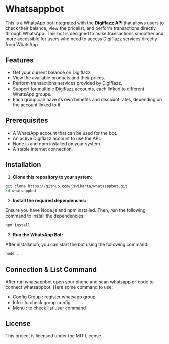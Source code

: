 # Whatsappbot

This is a WhatsApp bot integrated with the **Digiflazz API** that allows users to check their balance, view the pricelist, and perform transactions directly through WhatsApp. This bot is designed to make transactions smoother and more accessible for users who need to access Digiflazz services directly from WhatsApp.

## Features

- Get your current balance on Digiflazz.
- View the available products and their prices.
- Perform transactions services provided by Digiflazz.
- Support for multiple Digiflazz accounts, each linked to different WhatsApp groups.
- Each group can have its own benefits and discount rates, depending on the account linked to it.

## Prerequisites

- A WhatsApp account that can be used for the bot.
- An active Digiflazz account to use the API.
- Node.js and npm installed on your system.
- A stable internet connection.

## Installation

1. **Clone this repository to your system:**

```bash
git clone https://github.com/jswikarta/whatsappbot.git
cd whatsappbot
```

2. **Install the required dependencies:**

Ensure you have Node.js and npm installed. Then, run the following command to install the dependencies:

```bash
npm install
```

3. **Run the WhatsApp Bot:**

After installation, you can start the bot using the following command:

```bash
node .
```

## Connection & List Command

After run whatsappbot open your phone and scan whatsapp qr-code to connect whatsappbot. Here some command to use:

- Config Group : register whatsapp group
- Info : to check group config
- Menu : to check list user command

## License

This project is licensed under the MIT License.
